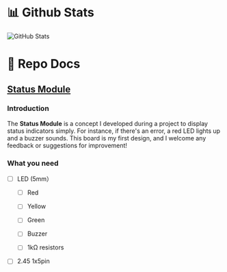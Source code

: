 # 📊 Github Stats
<img src="https://github-readme-stats.vercel.app/api?username=REX727&show_icons=true" alt="GitHub Stats" style="max-width: 100%;" />
</p>

# 📕 Repo Docs
## [Status Module](https://github.com/rex727/status-module)

### Introduction

The **Status Module** is a concept I developed during a project to display status indicators simply. For instance, if there's an error, a red LED lights up and a buzzer sounds. This board is my first design, and I welcome any feedback or suggestions for improvement!

### What you need

- [ ] LED (5mm）

  - [ ] Red

  - [ ] Yellow

  - [ ] Green

  - [ ] Buzzer

  - [ ] 1kΩ resistors

- [ ] 2.45 1x5pin
